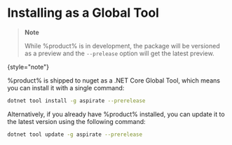 # Installing as a Global Tool

> **Note**
>
> While %product% is in development, the package will be versioned as a preview and the `--prelease` option will get the latest preview.
>
{style="note"}

%product% is shipped to nuget as a .NET Core Global Tool, which means you can install it with a single command:

```bash
dotnet tool install -g aspirate --prerelease
```

Alternatively, if you already have %product% installed, you can update it to the latest version using the following command:

```bash
dotnet tool update -g aspirate --prerelease
```
